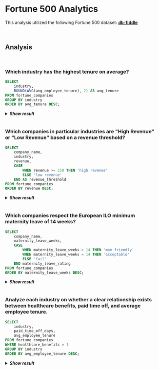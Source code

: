 # Fortune 500 Analytics
This analysis utilized the following Fortune 500 dataset: **[db-fiddle](https://www.db-fiddle.com/f/saxdDCCyos6z6UdpjeEXSJ/0)**

<br>

## Analysis

<br>

### Which industry has the highest tenure on average?
```sql
SELECT 
    industry,
    ROUND(AVG(avg_employee_tenure), 2) AS avg_tenure
FROM fortune_companies
GROUP BY industry
ORDER BY avg_tenure DESC;
```
<details>
  <summary><b><i>Show result</i></b></summary>

| industry            | avg_tenure |
|---------------------|-----------:|
| Energy              | 6.87       |
| Manufacturing       | 6.68       |
| Finance             | 6.04       |
| Technology          | 5.97       |
| Healthcare          | 5.92       |
| Retail              | 5.49       |
| Telecommunications  | 5.2        |
</details>

<br>

### Which companies in particular industries are "High Revenue" or "Low Revenue" based on a revenue threshold?
```sql
SELECT 
    company_name,
    industry,
    revenue,
    CASE 
        WHEN revenue >= 250 THEN 'high revenue'
        ELSE 'low revenue' 
    END AS revenue_threshold
FROM fortune_companies
ORDER BY revenue DESC;
```
<details>
  <summary><b><i>Show result</i></b></summary>
  
| company_name                | industry            | revenue | revenue_threshold |
|-----------------------------|---------------------|--------:|------------------:|
| Walmart Inc.                | Retail              | 523.96  | high revenue      |
| Company F                   | Technology          | 420.1   | high revenue      |
| Company B                   | Healthcare          | 400.7   | high revenue      |
| Company R                   | Technology          | 400.7   | high revenue      |
| Company J                   | Manufacturing       | 390.6   | high revenue      |
| Amazon.com Inc.             | Technology          | 386.06  | high revenue      |
| Company CC                  | Manufacturing       | 380     | high revenue      |
| Company JJ                  | Manufacturing       | 370     | high revenue      |
| Apple Inc.                  | Technology          | 365.7   | high revenue      |
| Company Q                   | Manufacturing       | 360     | high revenue      |
| Company V                   | Manufacturing       | 350.6   | high revenue      |
| Company M                   | Technology          | 340.9   | high revenue      |
| Company Y                   | Technology          | 320.9   | high revenue      |
| Company FF                  | Technology          | 300.9   | high revenue      |
| Company C                   | Manufacturing       | 300.2   | high revenue      |
| Company T                   | Energy              | 290.5   | high revenue      |
| Company E                   | Finance             | 280.7   | high revenue      |
| Company H                   | Energy              | 280.5   | high revenue      |
| Company HH                  | Energy              | 280.2   | high revenue      |
| Exxon Mobil Corporation     | Energy              | 265.01  | high revenue      |
| Company O                   | Energy              | 260.2   | high revenue      |
| Company EE                  | Finance             | 250.4   | high revenue      |
| Company X                   | Finance             | 240.4   | low revenue       |
| Company AA                  | Energy              | 240.2   | low revenue       |
| Company A                   | Retail              | 235.4   | low revenue       |
| Company L                   | Finance             | 230.4   | low revenue       |
| Company S                   | Retail              | 210.8   | low revenue       |
| Company N                   | Retail              | 200.6   | low revenue       |
| Company G                   | Retail              | 190.8   | low revenue       |
| Company GG                  | Retail              | 190.6   | low revenue       |
| Company Z                   | Retail              | 180.6   | low revenue       |
| Company K                   | Healthcare          | 180.2   | low revenue       |
| Company DD                  | Healthcare          | 170.2   | low revenue       |
| Company W                   | Healthcare          | 160.2   | low revenue       |
| JPMorgan Chase & Co.        | Finance             | 160.1   | low revenue       |
| Company D                   | Healthcare          | 150.5   | low revenue       |
| Company KK                  | Healthcare          | 150.2   | low revenue       |
| Company U                   | Telecommunications  | 140.3   | low revenue       |
| Verizon Communications Inc. | Telecommunications  | 131.88  | low revenue       |
| Company P                   | Telecommunications  | 130.5   | low revenue       |
| Company BB                  | Telecommunications  | 120.5   | low revenue       |
| Company II                  | Telecommunications  | 110.5   | low revenue       |
| Company I                   | Telecommunications  | 110.3   | low revenue       |
</details>

<br>

### Which companies respect the European ILO minimum maternity leave of 14 weeks?
```sql
SELECT 
    company_name,
    maternity_leave_weeks,
    CASE
        WHEN maternity_leave_weeks > 14 THEN 'mom friendly'
        WHEN maternity_leave_weeks = 14 THEN 'acceptable'
        ELSE 'fail'
    END maternity_leave_rating
FROM fortune_companies
ORDER BY maternity_leave_weeks DESC;
```
<details>
  <summary><b><i>Show result</i></b></summary>

| company_name              | maternity_leave_weeks | maternity_leave_rating |
|---------------------------|:---------------------:|-----------------------:|
| Company FF                | 16                    | mom friendly           |
| Company M                 | 15                    | mom friendly           |
| Company Y                 | 15                    | mom friendly           |
| Amazon.com Inc.           | 14                    | acceptable             |
| Company F                 | 14                    | acceptable             |
| Company Q                 | 14                    | acceptable             |
| Company V                 | 14                    | acceptable             |
| Company B                 | 13                    | fail                   |
| Company J                 | 13                    | fail                   |
| Company R                 | 13                    | fail                   |
| Company CC                | 13                    | fail                   |
| Apple Inc.                | 12                    | fail                   |
| JPMorgan Chase & Co.      | 12                    | fail                   |
| Company D                 | 12                    | fail                   |
| Company P                 | 12                    | fail                   |
| Company U                 | 12                    | fail                   |
| Company II                | 12                    | fail                   |
| Company JJ                | 12                    | fail                   |
| Company I                 | 11                    | fail                   |
| Company BB                | 11                    | fail                   |
| Company A                 | 10                    | fail                   |
| Company C                 | 10                    | fail                   |
| Company W                 | 10                    | fail                   |
| Company G                 | 9                     | fail                   |
| Company K                 | 9                     | fail                   |
| Company S                 | 9                     | fail                   |
| Company AA                | 9                     | fail                   |
| Company DD                | 9                     | fail                   |
| Company HH                | 9                     | fail                   |
| Walmart Inc.              | 8                     | fail                   |
| Company E                 | 8                     | fail                   |
| Company H                 | 8                     | fail                   |
| Company N                 | 8                     | fail                   |
| Company T                 | 8                     | fail                   |
| Company Z                 | 8                     | fail                   |
| Company KK                | 8                     | fail                   |
| Company L                 | 7                     | fail                   |
| Company O                 | 7                     | fail                   |
| Company X                 | 7                     | fail                   |
| Company GG                | 7                     | fail                   |
| Exxon Mobil Corporation   | 6                     | fail                   |
| Verizon Communications Inc.| 6                   | fail                   |
| Company EE                | 6                     | fail                   |

  </details>

<br>

### Analyze each industry on whether a clear relationship exists between healthcare benefits, paid time off, and average employee tenure.
```sql
SELECT
    industry,
    paid_time_off_days,
    avg_employee_tenure
FROM fortune_companies
WHERE healthcare_benefits = 1
GROUP BY industry
ORDER BY avg_employee_tenure DESC;
```
<details>
  <summary><b><i>Show result</i></b></summary>
  
| industry            | paid_time_off_days | avg_employee_tenure |
|---------------------|-------------------:|--------------------:|
| Energy              | 15                 | 7.2                 |
| Finance             | 21                 | 6.9                 |
| Retail              | 15                 | 6.2                 |
| Manufacturing       | 18                 | 5.8                 |
| Healthcare          | 22                 | 5.7                 |
| Telecommunications  | 19                 | 4.9                 |
| Technology          | 20                 | 4.5                 |
</details>
  
